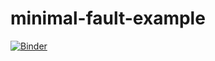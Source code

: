 # minimal-fault-example

[![Binder](https://mybinder.org/badge_logo.svg)](https://mybinder.org/v2/gh/janlisse/minimal-fault-example/master?filepath=MinimalExample.ipynb)
